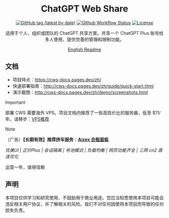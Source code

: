 <h1 align="center">ChatGPT Web Share</h1>

<div align="center">

[![GitHub tag (latest by date)](https://img.shields.io/github/v/tag/chatpire/chatgpt-web-share?label=container&logo=docker)](https://github.com/chatpire/chatgpt-web-share/pkgs/container/chatgpt-web-share)
[![Github Workflow Status](https://img.shields.io/github/actions/workflow/status/chatpire/chatgpt-web-share/docker-image.yml?label=build)](https://github.com/chatpire/chatgpt-web-share/actions)
[![License](https://img.shields.io/github/license/chatpire/chatgpt-web-share)](https://github.com/chatpire/chatgpt-web-share/blob/main/LICENSE)

适用于个人、组织或团队的 ChatGPT 共享方案。共享一个 ChatGPT Plus 账号给多人使用，提供完善的管理和限制功能。

[English Readme](README.en.md)

</div>

## 文档

- 项目特点：https://cws-docs.pages.dev/zh/
- 快速部署指南：http://cws-docs.pages.dev/zh/guide/quick-start.html
- 演示截图：http://cws-docs.pages.dev/zh/demo/screenshots.html

> [!IMPORTANT]
> 部署 CWS 需要海外 VPS。项目文档内推荐了一些高性价比的服务器，低至 $11/年。请移步：[VPS推荐](https://cws-docs.pages.dev/zh/support/vps.html)

> [!NOTE]
> （广告）**【长期有效】推荐拼车服务：[Aizex 合租面板](https://cws-docs.pages.dev/zh/support/ads.html#aizex-%E5%90%88%E7%A7%9F%E9%9D%A2%E6%9D%BF-%E5%8F%A3%E7%A2%91-chatgpt-plus-%E6%8B%BC%E8%BD%A6%E6%9C%8D%E5%8A%A1)**
> 
> *优美UI | 正价Plus | 会话隔离 | 号池模式 | 负载均衡 | 网页功能齐全 | 三网 cn2 直连优化*
> 
> 运营一年，值得信赖

## 声明

本项目仅供学习和研究使用，不鼓励用于商业用途。您应当知悉使用本项目可能会违反相关用户协议，并了解相关的风险。我们不对任何因使用本项目而导致的任何损失负责。
